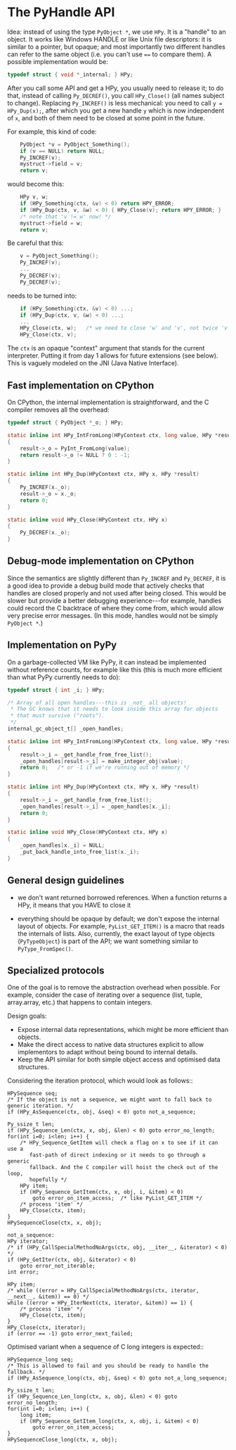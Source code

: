 The PyHandle API
===================

Idea: instead of using the type `PyObject *`, we use `HPy`.  It is a
"handle" to an object.  It works like Windows HANDLE or like Unix file
descriptors: it is similar to a pointer, but opaque; and most importantly two
different handles can refer to the same object (i.e. you can't use `==` to
compare them).  A possible implementation would be:

```C
typedef struct { void *_internal; } HPy;
```

After you call some API and get a HPy, you usually need to release it;
to do that, instead of calling `Py_DECREF()`, you call `HPy_Close()`
(all names subject to change).  Replacing `Py_INCREF()` is less mechanical:
you need to call `y = HPy_Dup(x);`, after which you get a new handle
`y` which is now independent of `x`, and both of them need to be closed
at some point in the future.

For example, this kind of code:

```C
    PyObject *v = PyObject_Something();
    if (v == NULL) return NULL;
    Py_INCREF(v);
    mystruct->field = v;
    return v;
```

would become this:

```C
    HPy v, w;
    if (HPy_Something(ctx, &v) < 0) return HPY_ERROR;
    if (HPy_Dup(ctx, v, &w) < 0) { HPy_Close(v); return HPY_ERROR; }
    /* note that 'v != w' now! */
    mystruct->field = w;
    return v;
```

Be careful that this:

```C
    v = PyObject_Something();
    Py_INCREF(v);
    ...
    Py_DECREF(v);
    Py_DECREF(v);
```

needs to be turned into:

```C
    if (HPy_Something(ctx, &v) < 0) ...;
    if (HPy_Dup(ctx, v, &w) < 0) ...;
    ...
    HPy_Close(ctx, w);   /* we need to close 'w' and 'v', not twice 'v' */
    HPy_Close(ctx, v);
```

The `ctx` is an opaque "context" argument that stands for the current
interpreter.  Putting it from day 1 allows for future extensions (see below).
This is vaguely modeled on the JNI (Java Native Interface).


Fast implementation on CPython
------------------------------

On CPython, the internal implementation is straightforward, and the C
compiler removes all the overhead:

```C
typedef struct { PyObject *_o; } HPy;

static inline int HPy_IntFromLong(HPyContext ctx, long value, HPy *result)
{
    result->_o = PyInt_FromLong(value);
    return result->_o != NULL ? 0 : -1;
}

static inline int HPy_Dup(HPyContext ctx, HPy x, HPy *result)
{
    Py_INCREF(x._o);
    result->_o = x._o;
    return 0;
}

static inline void HPy_Close(HPyContext ctx, HPy x)
{
    Py_DECREF(x._o);
}
```


Debug-mode implementation on CPython
------------------------------------

Since the semantics are slightly different than `Py_INCREF` and `Py_DECREF`, it
is a good idea to provide a debug build mode that actively checks that handles
are closed properly and not used after being closed.  This would be slower but
provide a better debugging experience---for example, handles could record the C
backtrace of where they come from, which would allow very precise error
messages.  (In this mode, handles would not be simply `PyObject *`.)


Implementation on PyPy
----------------------

On a garbage-collected VM like PyPy, it can instead be implemented
without reference counts, for example like this (this is much more
efficient than what PyPy currently needs to do):

```C
typedef struct { int _i; } HPy;

/* Array of all open handles---this is _not_ all objects!
 * The GC knows that it needs to look inside this array for objects
 * that must survive ("roots").
 */
internal_gc_object_t[] _open_handles;

static inline int HPy_IntFromLong(HPyContext ctx, long value, HPy *result)
{
    result->_i = _get_handle_from_free_list();
    _open_handles[result->_i] = make_integer_obj(value);
    return 0;   /* or -1 if we're running out of memory */
}

static inline int HPy_Dup(HPyContext ctx, HPy x, HPy *result)
{
    result->_i = _get_handle_from_free_list();
    _open_handles[result->_i] = _open_handles[x._i];
    return 0;
}

static inline void HPy_Close(HPyContext ctx, HPy x)
{
    _open_handles[x._i] = NULL;
    _put_back_handle_into_free_list(x._i);
}
```


General design guidelines
-------------------------

* we don't want returned borrowed references.  When a function returns a
  HPy, it means that you HAVE to close it

* everything should be opaque by default; we don't expose the internal layout
  of objects.  For example, `PyList_GET_ITEM()` is a macro that reads the internals
  of lists.  Also, currently, the exact layout of type objects (`PyTypeObject`) is
  part of the API; we want something similar to `PyType_FromSpec()`.


Specialized protocols
---------------------

One of the goal is to remove the abstraction overhead when possible.  For
example, consider the case of iterating over a sequence (list, tuple,
array.array, etc.) that happens to contain integers.

Design goals:

- Expose internal data representations, which might be more efficient than objects.
- Make the direct access to native data structures explicit to allow implementors to adapt without being bound to internal details.
- Keep the API similar for both simple object access and optimised data structures.

Considering the iteration protocol, which would look as follows::

    HPySequence seq;
    /* If the object is not a sequence, we might want to fall back to generic iteration. */
    if (HPy_AsSequence(ctx, obj, &seq) < 0) goto not_a_sequence;

    Py_ssize_t len;
    if (HPy_Sequence_Len(ctx, x, obj, &len) < 0) goto error_no_length;
    for(int i=0; i<len; i++) {
        /* HPy_Sequence_GetItem will check a flag on x to see if it can use a
           fast-path of direct indexing or it needs to go through a generic
           fallback. And the C compiler will hoist the check out of the loop,
           hopefully */
        HPy item;
        if (HPy_Sequence_GetItem(ctx, x, obj, i, &item) < 0)
            goto error_on_item_access;  /* like PyList_GET_ITEM */
        /* process 'item' */
        HPy_Close(ctx, item);
    }
    HPySequenceClose(ctx, x, obj);

    not_a_sequence:
    HPy iterator;
    /* if (HPy_CallSpecialMethodNoArgs(ctx, obj, __iter__, &iterator) < 0) */
    if (HPy_GetIter(ctx, obj, &iterator) < 0)
        goto error_not_iterable;
    int error;

    HPy item;
    /* while ((error = HPy_CallSpecialMethodNoArgs(ctx, iterator, __next__, &item)) == 0) */
    while ((error = HPy_IterNext(ctx, iterator, &item)) == 1) {
        /* process 'item' */
        HPy_Close(ctx, item);
    }
    HPy_Close(ctx, iterator);
    if (error == -1) goto error_next_failed;


Optimised variant when a sequence of C long integers is expected::

    HPySequence_long seq;
    /* This is allowed to fail and you should be ready to handle the fallback. */
    if (HPy_AsSequence_long(ctx, obj, &seq) < 0) goto not_a_long_sequence;

    Py_ssize_t len;
    if (HPy_Sequence_Len_long(ctx, x, obj, &len) < 0) goto error_no_length;
    for(int i=0; i<len; i++) {
        long item;
        if (HPy_Sequence_GetItem_long(ctx, x, obj, i, &item) < 0)
            goto error_on_item_access;
    }
    HPySequenceClose_long(ctx, x, obj);
